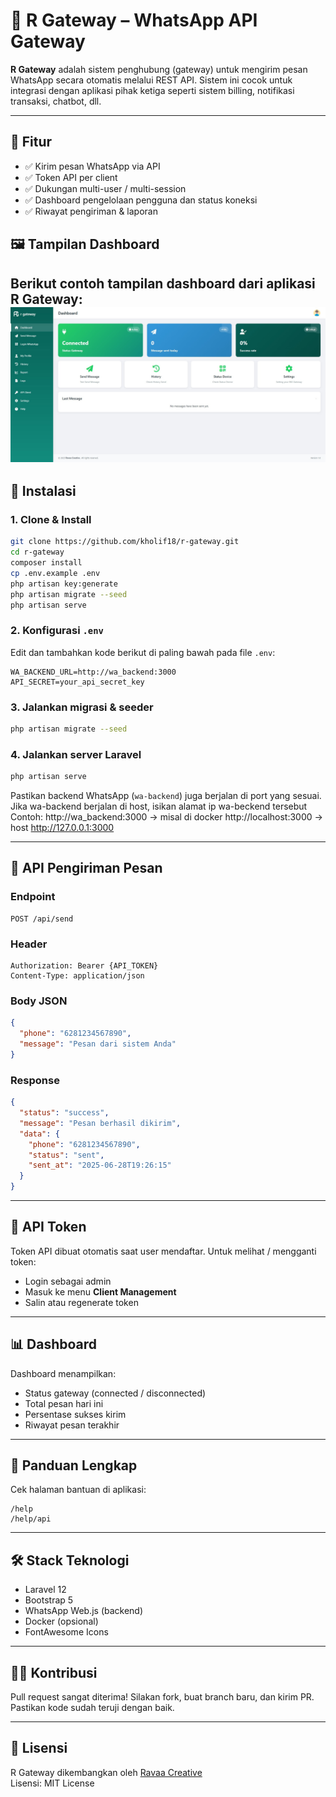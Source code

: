 
# 📡 R Gateway – WhatsApp API Gateway

**R Gateway** adalah sistem penghubung (gateway) untuk mengirim pesan WhatsApp secara otomatis melalui REST API. Sistem ini cocok untuk integrasi dengan aplikasi pihak ketiga seperti sistem billing, notifikasi transaksi, chatbot, dll.

---

## 🚀 Fitur

- ✅ Kirim pesan WhatsApp via API
- ✅ Token API per client
- ✅ Dukungan multi-user / multi-session
- ✅ Dashboard pengelolaan pengguna dan status koneksi
- ✅ Riwayat pengiriman & laporan

## 🖼️ Tampilan Dashboard

Berikut contoh tampilan dashboard dari aplikasi **R Gateway**:
![Dashboard](public/screenshots/dashboard.jpg)
---

## 🔧 Instalasi

### 1. Clone & Install
```bash
git clone https://github.com/kholif18/r-gateway.git
cd r-gateway
composer install
cp .env.example .env
php artisan key:generate
php artisan migrate --seed
php artisan serve
```

### 2. Konfigurasi `.env`
Edit dan tambahkan kode berikut di paling bawah pada file `.env`:

```env
WA_BACKEND_URL=http://wa_backend:3000
API_SECRET=your_api_secret_key
```

### 3. Jalankan migrasi & seeder
```bash
php artisan migrate --seed
```

### 4. Jalankan server Laravel
```bash
php artisan serve
```

Pastikan backend WhatsApp (`wa-backend`) juga berjalan di port yang sesuai.
Jika wa-backend berjalan di host, isikan alamat ip wa-beckend tersebut
Contoh:
http://wa_backend:3000 -> misal di docker
http://localhost:3000 -> host
http://127.0.0.1:3000

---

## 🧪 API Pengiriman Pesan

### Endpoint
```
POST /api/send
```

### Header
```http
Authorization: Bearer {API_TOKEN}
Content-Type: application/json
```

### Body JSON
```json
{
  "phone": "6281234567890",
  "message": "Pesan dari sistem Anda"
}
```

### Response
```json
{
  "status": "success",
  "message": "Pesan berhasil dikirim",
  "data": {
    "phone": "6281234567890",
    "status": "sent",
    "sent_at": "2025-06-28T19:26:15"
  }
}
```

---

## 🔑 API Token

Token API dibuat otomatis saat user mendaftar. Untuk melihat / mengganti token:
- Login sebagai admin
- Masuk ke menu **Client Management**
- Salin atau regenerate token

---

## 📊 Dashboard

Dashboard menampilkan:
- Status gateway (connected / disconnected)
- Total pesan hari ini
- Persentase sukses kirim
- Riwayat pesan terakhir

---

## 📘 Panduan Lengkap

Cek halaman bantuan di aplikasi:
```
/help
/help/api
```

---

## 🛠 Stack Teknologi

- Laravel 12
- Bootstrap 5
- WhatsApp Web.js (backend)
- Docker (opsional)
- FontAwesome Icons

---

## 🧑‍💻 Kontribusi

Pull request sangat diterima! Silakan fork, buat branch baru, dan kirim PR. Pastikan kode sudah teruji dengan baik.

---

## 📄 Lisensi

R Gateway dikembangkan oleh [Ravaa Creative](https://ravaa.my.id)  
Lisensi: MIT License
